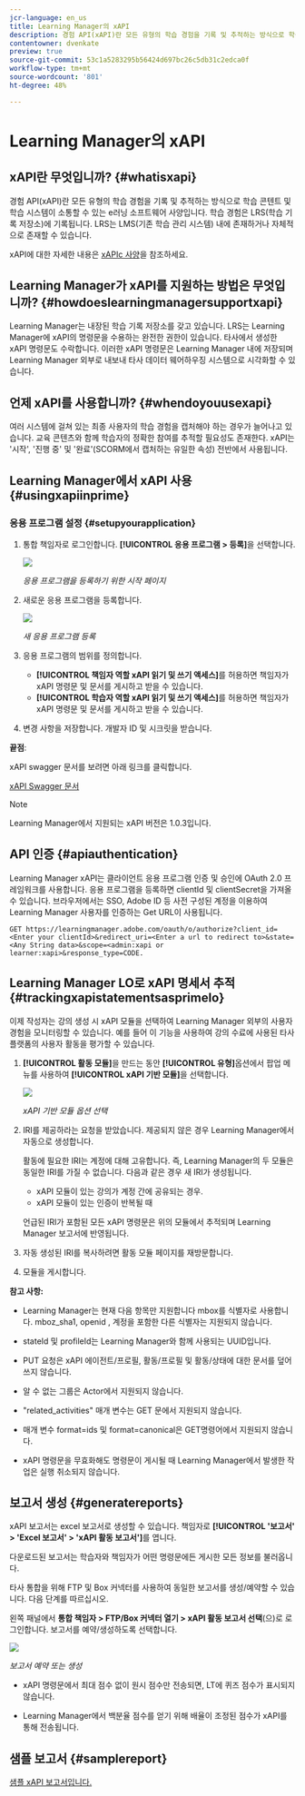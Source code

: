 ```yaml
---
jcr-language: en_us
title: Learning Manager의 xAPI
description: 경험 API(xAPI)란 모든 유형의 학습 경험을 기록 및 추적하는 방식으로 학습 콘텐트 및 학습 시스템이 소통할 수 있는 e러닝 소프트웨어 사양입니다. 학습 경험은 LRS(학습 기록 저장소)에 기록됩니다. LRS는 LMS(기존 학습 관리 시스템) 내에 존재하거나 자체적으로 존재할 수 있습니다.
contentowner: dvenkate
preview: true
source-git-commit: 53c1a5283295b56424d697bc26c5db31c2edca0f
workflow-type: tm+mt
source-wordcount: '801'
ht-degree: 48%

---
```




# Learning Manager의 xAPI

## xAPI란 무엇입니까? {#whatisxapi}

경험 API(xAPI)란 모든 유형의 학습 경험을 기록 및 추적하는 방식으로 학습 콘텐트 및 학습 시스템이 소통할 수 있는 e러닝 소프트웨어 사양입니다. 학습 경험은 LRS(학습 기록 저장소)에 기록됩니다. LRS는 LMS(기존 학습 관리 시스템) 내에 존재하거나 자체적으로 존재할 수 있습니다.

xAPI에 대한 자세한 내용은 [xAPIc 사양](https://github.com/adlnet/xAPI-Spec)을 참조하세요.

## Learning Manager가 xAPI를 지원하는 방법은 무엇입니까? {#howdoeslearningmanagersupportxapi}

Learning Manager는 내장된 학습 기록 저장소를 갖고 있습니다. LRS는 Learning Manager에 xAPI의 명령문을 수용하는 완전한 권한이 있습니다. 타사에서 생성한 xAPI 명령문도 수락합니다. 이러한 xAPI 명령문은 Learning Manager 내에 저장되며 Learning Manager 외부로 내보내 타사 데이터 웨어하우징 시스템으로 시각화할 수 있습니다.

## 언제 xAPI를 사용합니까? {#whendoyouusexapi}

여러 시스템에 걸쳐 있는 최종 사용자의 학습 경험을 캡처해야 하는 경우가 늘어나고 있습니다.  교육 콘텐츠와 함께 학습자의 정확한 참여를 추적할 필요성도 존재한다. xAPI는 &#39;시작&#39;, &#39;진행 중&#39; 및 &#39;완료&#39;(SCORM에서 캡처하는 유일한 속성) 전반에서 사용됩니다.

## Learning Manager에서 xAPI 사용 {#usingxapiinprime}

### 응용 프로그램 설정 {#setupyourapplication}

1. 통합 책임자로 로그인합니다. **[!UICONTROL 응용 프로그램 > 등록]**&#x200B;을 선택합니다.

   ![](assets/appregistration.png)

   *응용 프로그램을 등록하기 위한 시작 페이지*

1. 새로운 응용 프로그램을 등록합니다.

   ![](assets/appregistration.png)

   *새 응용 프로그램 등록*

1. 응용 프로그램의 범위를 정의합니다.

   * **[!UICONTROL 책임자 역할 xAPI 읽기 및 쓰기 액세스]**&#x200B;를 허용하면 책임자가 xAPI 명령문 및 문서를 게시하고 받을 수 있습니다.
   * **[!UICONTROL 학습자 역할 xAPI 읽기 및 쓰기 액세스]**&#x200B;를 허용하면 책임자가 xAPI 명령문 및 문서를 게시하고 받을 수 있습니다.

1. 변경 사항을 저장합니다. 개발자 ID 및 시크릿을 받습니다.

**끝점**:

xAPI swagger 문서를 보려면 아래 링크를 클릭합니다.

[xAPI Swagger 문서](https://learningmanagereu.adobe.com/docs/primeapi/xapi/)

>[!NOTE]
>
>Learning Manager에서 지원되는 xAPI 버전은 1.0.3입니다.


## API 인증 {#apiauthentication}

Learning Manager xAPI는 클라이언트 응용 프로그램 인증 및 승인에 OAuth 2.0 프레임워크를 사용합니다. 응용 프로그램을 등록하면 clientId 및 clientSecret을 가져올 수 있습니다. 브라우저에서는 SSO, Adobe ID 등 사전 구성된 계정을 이용하여 Learning Manager 사용자를 인증하는 Get URL이 사용됩니다.

```
GET https://learningmanager.adobe.com/oauth/o/authorize?client_id=<Enter your clientId>&redirect_uri=<Enter a url to redirect to>&state=<Any String data>&scope=<admin:xapi or learner:xapi>&response_type=CODE.
```

## Learning Manager LO로 xAPI 명세서 추적 {#trackingxapistatementsasprimelo}

이제 작성자는 강의 생성 시 xAPI 모듈을 선택하여 Learning Manager 외부의 사용자 경험을 모니터링할 수 있습니다. 예를 들어 이 기능을 사용하여 강의 수료에 사용된 타사 플랫폼의 사용자 활동을 평가할 수 있습니다.

1. **[!UICONTROL 활동 모듈]**&#x200B;을 만드는 동안 **[!UICONTROL 유형]**&#x200B;옵션에서 팝업 메뉴를 사용하여 **[!UICONTROL xAPI 기반 모듈]**&#x200B;을 선택합니다.

   ![](assets/xapimodulecreation.png)

   *xAPI 기반 모듈 옵션 선택*

1. IRI를 제공하라는 요청을 받았습니다. 제공되지 않은 경우 Learning Manager에서 자동으로 생성합니다.

   활동에 필요한 IRI는 계정에 대해 고유합니다. 즉, Learning Manager의 두 모듈은 동일한 IRI를 가질 수 없습니다. 다음과 같은 경우 새 IRI가 생성됩니다.

   * xAPI 모듈이 있는 강의가 계정 간에 공유되는 경우.
   * xAPI 모듈이 있는 인증이 반복될 때



   언급된 IRI가 포함된 모든 xAPI 명령문은 위의 모듈에서 추적되며 Learning Manager 보고서에 반영됩니다.

1. 자동 생성된 IRI를 복사하려면 활동 모듈 페이지를 재방문합니다.
1. 모듈을 게시합니다.

**참고 사항:**

* Learning Manager는 현재 다음 항목만 지원합니다   mbox를 식별자로 사용합니다. mboz_sha1, openid , 계정을 포함한 다른 식별자는 지원되지 않습니다.

* stateId 및 profileId는 Learning Manager와 함께 사용되는 UUID입니다.
* PUT 요청은 xAPI 에이전트/프로필, 활동/프로필 및 활동/상태에 대한 문서를 덮어쓰지 않습니다.
* 알 수 없는 그룹은 Actor에서 지원되지 않습니다.
* &quot;related_activities&quot; 매개 변수는 GET 문에서 지원되지 않습니다.
* 매개 변수 format=ids 및 format=canonical은 GET명령어에서 지원되지 않습니다.
* xAPI 명령문을 무효화해도 명령문이 게시될 때 Learning Manager에서 발생한 작업은 실행 취소되지 않습니다.

## 보고서 생성  {#generatereports}

xAPI 보고서는 excel 보고서로 생성할 수 있습니다. 책임자로 **[!UICONTROL &#39;보고서&#39; > &#39;Excel 보고서&#39; > &#39;xAPI 활동 보고서&#39;]**&#x200B;를 엽니다.

다운로드된 보고서는 학습자와 책임자가 어떤 명령문에든 게시한 모든 정보를 불러옵니다.

타사 통합을 위해 FTP 및 Box 커넥터를 사용하여 동일한 보고서를 생성/예약할 수 있습니다. 다음 단계를 따르십시오.

왼쪽 패널에서 **통합 책임자 > FTP/Box 커넥터 열기 > xAPI 활동 보고서 선택**(으)로 로그인합니다. 보고서를 예약/생성하도록 선택합니다.

![](assets/xapischedule.png)

*보고서 예약 또는 생성*

* xAPI 명령문에서 최대 점수 없이 원시 점수만 전송되면, LT에 퀴즈 점수가 표시되지 않습니다.

* Learning Manager에서 백분율 점수를 얻기 위해 배율이 조정된 점수가 xAPI를 통해 전송됩니다.

## 샘플 보고서 {#samplereport}

[샘플 xAPI 보고서입니다.](assets/xapireport8842560559890766717csv.zip)
